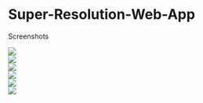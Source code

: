 # Super-Resolution-Web-App

Screenshots

<img src = "https://github.com/amanbind007/Super-Resolution-Web-App/blob/main/Screenshots/Screenshot-2022-06-20-at-2.25.31-PM.avif?raw=true"><br>
<img src = "https://github.com/amanbind007/Super-Resolution-Web-App/blob/main/Screenshots/Screenshot-2022-06-20-at-2.25.47-PM.avif?raw=true"><br>
<img src = "https://github.com/amanbind007/Super-Resolution-Web-App/blob/main/Screenshots/Screenshot-2022-06-20-at-2.25.50-PM.avif?raw=true"><br>
<img src = "https://github.com/amanbind007/Super-Resolution-Web-App/blob/main/Screenshots/Screenshot-2022-06-20-at-2.26.55-PM.avif?raw=true"><br>
<img src = "https://github.com/amanbind007/Super-Resolution-Web-App/blob/main/Screenshots/Screenshot-2022-06-20-at-2.30.04-PM.avif?raw=true"><br>
<img src = "https://github.com/amanbind007/Super-Resolution-Web-App/blob/main/Screenshots/Screenshot-2022-06-20-at-5.33.51-PM.avif?raw=true"><br>
